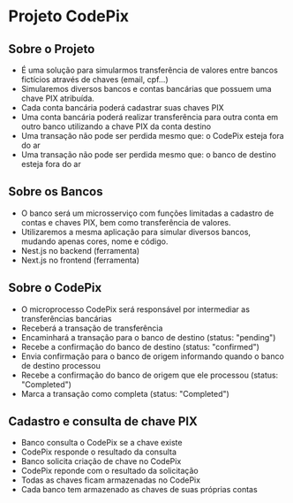 # Projeto CodePix 

## Sobre o Projeto

- É uma solução para simularmos transferência de valores entre bancos fictícios através de chaves (email, cpf...)
- Simularemos diversos bancos e contas bancárias que possuem uma chave PIX atribuída.
- Cada conta bancária poderá cadastrar suas chaves PIX
- Uma conta bancária poderá realizar transferência para outra conta em outro banco utilizando a chave PIX da conta destino
- Uma transação não pode ser perdida mesmo que: o CodePix esteja fora do ar
- Uma transação não pode ser perdida mesmo que: o banco de destino esteja fora do ar

## Sobre os Bancos

- O banco será um microsserviço com funções limitadas a cadastro de contas e chaves PIX, bem como transferência de valores.
- Utilizaremos a mesma aplicação para simular diversos bancos, mudando apenas cores, nome e código.
- Nest.js no backend (ferramenta)
- Next.js no frontend (ferramenta)

## Sobre o CodePix

- O microprocesso CodePix será responsável por intermediar as transferências bancárias
- Receberá a transação de transferência
- Encaminhará a transação para o banco de destino (status: "pending")
- Recebe a confirmação do banco de destino (status: "confirmed")
- Envia confirmação para o banco de origem informando quando o banco de destino processou
- Recebe a confirmação do banco de origem que ele processou (status: "Completed")
- Marca a transação como completa (status: "Completed")

## Cadastro e consulta de chave PIX

- Banco consulta o CodePix se a chave existe
- CodePix responde o resultado da consulta
- Banco solicita criação de chave no CodePix
- CodePix reponde com o resultado da solicitação
- Todas as chaves ficam armazenadas no CodePix
- Cada banco tem armazenado as chaves de suas próprias contas